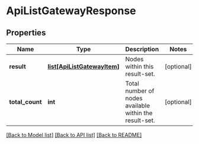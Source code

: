 # ApiListGatewayResponse

## Properties
Name | Type | Description | Notes
------------ | ------------- | ------------- | -------------
**result** | [**list[ApiListGatewayItem]**](ApiListGatewayItem.md) | Nodes within this result-set. | [optional] 
**total_count** | **int** | Total number of nodes available within the result-set. | [optional] 

[[Back to Model list]](../README.md#documentation-for-models) [[Back to API list]](../README.md#documentation-for-api-endpoints) [[Back to README]](../README.md)


